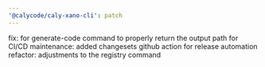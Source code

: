 ```yaml
---
'@calycode/caly-xano-cli': patch
---
```


fix: for generate-code command to properly return the output path for CI/CD
maintenance: added changesets github action for release automation
refactor: adjustments to the registry command
